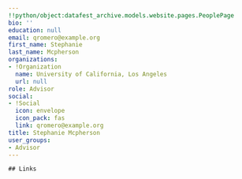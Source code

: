 ```yaml
---
!!python/object:datafest_archive.models.website.pages.PeoplePage
bio: ''
education: null
email: qromero@example.org
first_name: Stephanie
last_name: Mcpherson
organizations:
- !Organization
  name: University of California, Los Angeles
  url: null
role: Advisor
social:
- !Social
  icon: envelope
  icon_pack: fas
  link: qromero@example.org
title: Stephanie Mcpherson
user_groups:
- Advisor
---
```


    ## Links
    
